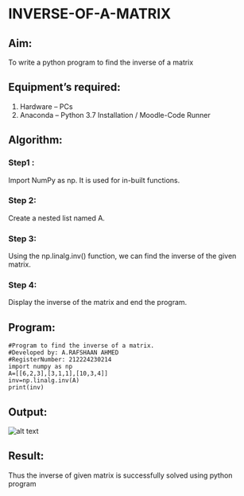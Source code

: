 # INVERSE-OF-A-MATRIX
## Aim:
To write a python program to find the inverse of a matrix
## Equipment’s required:
1. 	Hardware – PCs
2. 	Anaconda – Python 3.7 Installation / Moodle-Code Runner
## Algorithm:
### Step1 :
Import NumPy as np. It is used for in-built functions.
### Step 2:
Create a nested list named A.
### Step 3:
Using the np.linalg.inv() function, we can find the inverse of the given matrix.
### Step 4: 
Display the inverse of the matrix and end the program.

## Program:
```
#Program to find the inverse of a matrix.
#Developed by: A.RAFSHAAN AHMED
#RegisterNumber: 212224230214
import numpy as np
A=[[6,2,3],[3,1,1],[10,3,4]]
inv=np.linalg.inv(A)
print(inv)
```
## Output:
![alt text](image.png)

## Result:
Thus the inverse of given matrix is successfully solved using python program

